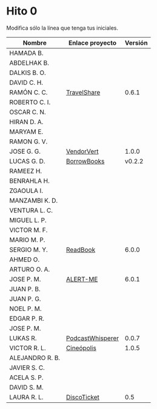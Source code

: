 # Hito 0

Modifica sólo la línea que tenga tus iniciales.

| Nombre          | Enlace proyecto                                                         | Versión        |
| --------------- | ----------------------------------------------------------------------- | -------------- |
| HAMADA B.       | <!--enlace-->                                                           | <!--versión--> |
| ABDELHAK B.     | <!--enlace-->                                                           | <!--versión--> |
| DALKIS B. O.    | <!--enlace-->                                                           | <!--versión--> |
| DAVID C. H.     | <!--enlace-->                                                           | <!--versión--> |
| RAMÓN C. C. | [TravelShare](https://github.com/rccarmenaty/TravelShare/tree/hito6)| 0.6.1|
| ROBERTO C. I.   | <!--enlace-->                                                           | <!--versión--> |
| OSCAR C. N.     | <!--enlace-->                                                           | <!--versión--> |
| HIRAN D. A.     | <!--enlace-->                                                           | <!--versión--> |
| MARYAM E.       | <!--enlace-->                                                           | <!--versión--> |
| RAMON G. V.     | <!--enlace-->                                                           | <!--versión--> |
| JOSE G. G.      | [VendorVert](https://github.com/modejota/VendorVert)                    | 1.0.0          |
| LUCAS G. D.     | [BorrowBooks](https://github.com/LuGuDu/BorrowBooks)                    | v0.2.2         |
| RAMEEZ H.       | <!--enlace-->                                                           | <!--versión--> |
| BENRAHLA H.     | <!--enlace-->                                                           | <!--versión--> |
| ZGAOULA I.      | <!--enlace-->                                                           | <!--versión--> |
| MANZAMBI K. D.  | <!--enlace-->                                                           | <!--versión--> |
| VENTURA L. C.   | <!--enlace-->                                                           | <!--versión--> |
| MIGUEL L. P.    | <!--enlace-->                                                           | <!--versión--> |
| VICTOR M. F.    | <!--enlace-->                                                           | <!--versión--> |
| MARIO M. P.     | <!--enlace-->                                                           | <!--versión--> |
| SERGIO M. Y.    | [ReadBook](https://github.com/sergiomesasyelamos2000/CC-Proyecto-22-23) | 6.0.0          |
| AHMED O.        | <!--enlace-->                                                           | <!--versión--> |
| ARTURO O. A.    | <!--enlace-->                                                           | <!--versión--> |
| JOSE P. M.      | [ALERT-ME](https://github.com/josepadial/MII_CC)                        | 6.0.1          |
| JUAN P. B.      | <!--enlace-->                                                           | <!--versión--> |
| JUAN P. G.      | <!--enlace-->                                                           | <!--versión--> |
| NOEL P. M.      | <!--enlace-->                                                           | <!--versión--> |
| EDGAR P. R.     | <!--enlace-->                                                           | <!--versión--> |
| JOSE P. M.      | <!--enlace-->                                                           | <!--versión--> |
| LUKAS R.        | [PodcastWhisperer](https://github.com/lrilling/podcastWhisperer)        | 0.0.7          |
| VICTOR R. L.    | [Cineópolis](https://github.com/VictorRubia/MI_CC_UGR)                  | 1.0.5          |
| ALEJANDRO R. B. | <!--enlace-->                                                           | <!--versión--> |
| JAVIER S. C.    | <!--enlace-->                                                           | <!--versión--> |
| ACELA S. P.     | <!--enlace-->                                                           | <!--versión--> |
| DAVID S. M.     | <!--enlace-->                                                           | <!--versión--> |
| LAURA R. L.     | [DiscoTicket](https://github.com/LauraRoson99/Laura_CC_22-23)           | 0.5            |